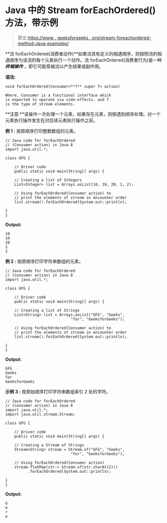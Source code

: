 # Java 中的 Stream forEachOrdered()方法，带示例

> 原文:[https://www . geeksforgeeks . org/stream-foreachordered-method-Java-examples/](https://www.geeksforgeeks.org/stream-foreachordered-method-java-examples/)

**流 forEachOrdered(消费者动作)**如果流具有定义的相遇顺序，则按照流的相遇顺序为该流的每个元素执行一个动作。流 forEachOrdered(消费者行为)是一种 ***终端操作*** ，即它可能穿越流以产生结果或副作用。

**语法:**

```
void forEachOrdered(Consumer<**?** super T> action)

Where, Consumer is a functional interface which 
is expected to operate via side-effects. and T 
is the type of stream elements.

```

**注意:**该操作一次处理一个元素，如果存在元素，则按遇到顺序处理。对一个元素执行操作发生在对后续元素执行操作之前。

**例 1 :** 按原顺序打印整数数组的元素。

```
// Java code for forEachOrdered
// (Consumer action) in Java 8
import java.util.*;

class GFG {

    // Driver code
    public static void main(String[] args) {

    // Creating a list of Integers
    List<Integer> list = Arrays.asList(10, 19, 20, 1, 2);

    // Using forEachOrdered(Consumer action) to 
    // print the elements of stream in encounter order
    list.stream().forEachOrdered(System.out::println);

}
}
```

**Output:**

```
10
19
20
1
2

```

**例 2 :** 按原顺序打印字符串数组的元素。

```
// Java code for forEachOrdered
// (Consumer action) in Java 8
import java.util.*;

class GFG {

    // Driver code
    public static void main(String[] args) {

    // Creating a list of Strings
    List<String> list = Arrays.asList("GFG", "Geeks", 
                             "for", "GeeksforGeeks");

    // Using forEachOrdered(Consumer action) to 
    // print the elements of stream in encounter order
    list.stream().forEachOrdered(System.out::println);

}
}
```

**Output:**

```
GFG
Geeks
for
GeeksforGeeks

```

**示例 3 :** 按原始顺序打印字符串数组索引 2 处的字符。

```
// Java code for forEachOrdered
// (Consumer action) in Java 8
import java.util.*;
import java.util.stream.Stream;

class GFG {

    // Driver code
    public static void main(String[] args) {

    // Creating a Stream of Strings
    Stream<String> stream = Stream.of("GFG", "Geeks", 
                             "for", "GeeksforGeeks");

    // Using forEachOrdered(Consumer action) 
    stream.flatMap(str-> Stream.of(str.charAt(2)))
          .forEachOrdered(System.out::println);

}
}
```

**Output:**

```
G
e
r
e

```